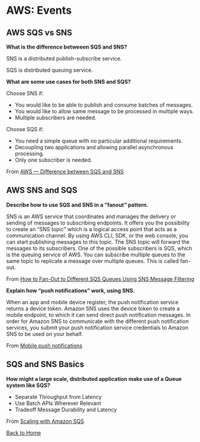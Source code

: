 # AWS: Events

## AWS SQS vs SNS

**What is the difference betweeen SQS and SNS?**

SNS is a distributed publish-subscribe service.

SQS is distributed queuing service.

**What are some use cases for both SNS and SQS?**

Choose SNS if:

- You would like to be able to publish and consume batches of messages.
- You would like to allow same message to be processed in multiple ways.
- Multiple subscribers are needed.

Choose SQS if:

- You need a simple queue with no particular additional requirements.
- Decoupling two applications and allowing parallel asynchronous processing.
- Only one subscriber is needed.

From [AWS — Difference between SQS and SNS](https://medium.com/awesome-cloud/aws-difference-between-sqs-and-sns-61a397bf76c5)

## AWS SNS and SQS

**Describe how to use SQS and SNS in a “fanout” pattern.**

SNS is an AWS service that coordinates and manages the delivery or sending of messages to subscribing endpoints. It offers you the possibility to create an “SNS topic” which is a logical access point that acts as a communication channel. By using AWS CLI, SDK, or the web console, you can start publishing messages to this topic. The SNS topic will forward the messages to its subscribers. One of the possible subscribers is SQS, which is the queuing service of AWS. You can subscribe multiple queues to the same topic to replicate a message over multiple queues. This is called fan-out.

From [How to Fan-Out to Different SQS Queues Using SNS Message Filtering](https://betterprogramming.pub/how-to-fan-out-to-different-sqs-queues-using-sns-message-filtering-84cd23ed9d07)

**Explain how “push notifications” work, using SNS.**

When an app and mobile device register, the push notification service returns a device token. Amazon SNS uses the device token to create a mobile endpoint, to which it can send direct push notification messages. In order for Amazon SNS to communicate with the different push notification services, you submit your push notification service credentials to Amazon SNS to be used on your behalf.

From [Mobile push notifications](https://docs.aws.amazon.com/sns/latest/dg/sns-mobile-application-as-subscriber.html#sns-how-user-notifications-work)

## SQS and SNS Basics

**How might a large scale, distributed application make use of a Queue system like SQS?**

- Separate Throughput from Latency 
- Use Batch APIs Wherever Relevant
- Tradeoff Message Durability and Latency

From [Scaling with Amazon SQS](https://aws.amazon.com/blogs/aws/scaling-with-amazon-sqs/)

[Back to Home](../README.md)